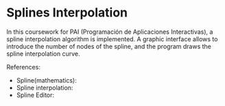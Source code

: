 # Splines Interpolation
In this coursework for PAI (Programación de Aplicaciones Interactivas), a spline interpolation algorithm is implemented. A graphic interface allows to introduce the number of nodes of the spline, and the program draws the spline interpolation curve. 

References:
* Spline(mathematics): [](https://en.wikipedia.org/wiki/Spline_(mathematics))
* Spline interpolation: [](https://en.wikipedia.org/wiki/Spline_interpolation)
* Spline Editor: [](https://mbostock.github.io/protovis/ex/splines.html)
